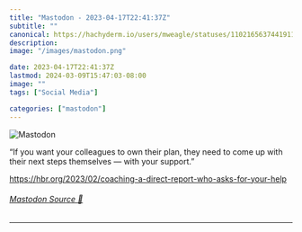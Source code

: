 ```yaml
---
title: "Mastodon - 2023-04-17T22:41:37Z"
subtitle: ""
canonical: https://hachyderm.io/users/mweagle/statuses/110216563744191151
description:
image: "/images/mastodon.png"

date: 2023-04-17T22:41:37Z
lastmod: 2024-03-09T15:47:03-08:00
image: ""
tags: ["Social Media"]

categories: ["mastodon"]
---
```

![Mastodon](/images/mastodon.png)

<p>“If you want your colleagues to own their plan, they need to come up with their next steps themselves — with your support.”</p><p><a href="https://hbr.org/2023/02/coaching-a-direct-report-who-asks-for-your-help" target="_blank" rel="nofollow noopener noreferrer" translate="no"><span class="invisible">https://</span><span class="ellipsis">hbr.org/2023/02/coaching-a-dir</span><span class="invisible">ect-report-who-asks-for-your-help</span></a></p>


###### [Mastodon Source 🐘](https://hachyderm.io/@mweagle/110216563744191151)

___
